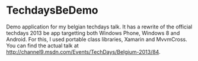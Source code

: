TechdaysBeDemo
==============

Demo application for my belgian techdays talk. It has a rewrite of the official techdays 2013 be app targetting both Windows Phone, Windows 8 and Android. For this, I used portable class libraries, Xamarin and MvvmCross. You can find the actual talk at http://channel9.msdn.com/Events/TechDays/Belgium-2013/84.
